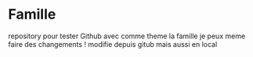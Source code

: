 # Famille
repository pour tester Github avec comme theme la famille
je peux meme faire des changements !
modifie depuis gitub
mais aussi en local